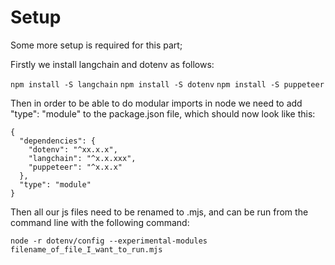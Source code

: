 # Setup
Some more setup is required for this part;

Firstly we install langchain and dotenv as follows:

```npm install -S langchain```
```npm install -S dotenv```
```npm install -S puppeteer```

Then in order to be able to do modular imports in node we need to add "type": "module" to the package.json file, which should now look like this:

```
{
  "dependencies": {
    "dotenv": "^xx.x.x",
    "langchain": "^x.x.xxx",
    "puppeteer": "^x.x.x"
  },
  "type": "module"
}
```
Then all our js files need to be renamed to .mjs, and can be run from the command line with the following command:

```
node -r dotenv/config --experimental-modules filename_of_file_I_want_to_run.mjs
```
